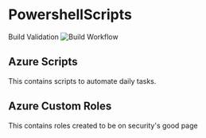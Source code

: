 # PowershellScripts
Build Validation
![Build Workflow](https://github.com/ukhan262/docs/actions/workflows/build.yml/badge.svg)
## Azure Scripts
This contains scripts to automate daily tasks.
## Azure Custom Roles
This contains roles created to be on security's good page
